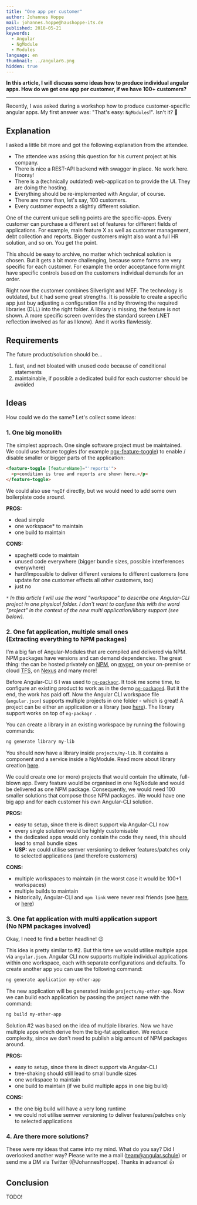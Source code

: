```yaml
---
title: "One app per customer"
author: Johannes Hoppe
mail: johannes.hoppe@haushoppe-its.de
published: 2018-05-21
keywords:
  - Angular
  - NgModule
  - Modules
language: en
thumbnail: ../angular6.png
hidden: true
---
```


**In this article, I will discuss some ideas how to produce individual angular apps. How do we get one app per customer, if we have 100+ customers?**

<hr>

Recently, I was asked during a workshop how to produce customer-specific angular apps.
My first answer was: "That's easy: `NgModules`!". Isn't it? 🤔

## Explanation

I asked a little bit more and got the following explanation from the attendee.

* The attendee was asking this question for his current project at his company.
* There is nice a REST-API backend with swagger in place. No work here. Hooray!
* There is a (technically outdated) web-application to provide the UI. They are doing the hosting. 
* Everything should be re-implemented with Angular, of course.
* There are more than, let's say, 100 customers.
* Every customer expects a slightly different solution.

One of the current unique selling points are the specific-apps.
Every customer can purchase a different set of features for different fields of applications. For example, main feature X as well as customer management, debt collection and reports. Bigger customers might also want a full HR solution, and so on. You get the point.

This should be easy to archive, no matter which technical solution is chosen. But it gets a bit more challenging, because some forms are very specific for each customer. For example the 	order acceptance form might have specific controls based on the customers individual demands for an order.

Right now the customer combines Silverlight and MEF. The technology is outdated, but it had some great strengths. It is possible to create a specific app just buy adjusting a configuration file and by throwing the required libraries (DLL) into the right folder. A library is missing, the feature is not shown. A more specific screen overrides the standard screen (.NET reflection involved as far as I know). And it works flawlessly. 

## Requirements

The future product/solution should be...

1. fast, and not bloated with unused code because of conditional statements
2. maintainable, if possible a dedicated build for each customer should be avoided


## Ideas

How could we do the same? Let's collect some ideas:


### 1. One big monolith

The simplest approach. One single software project must be maintained. 
We could use feature toggles (for example [ngx-feature-toggle](https://github.com/willmendesneto/ngx-feature-toggle)) to enable / disable smaller or bigger parts of the application:

```html
<feature-toggle [featureName]="'reports'">
  <p>condition is true and reports are shown here.</p>
</feature-toggle>
```

We could also use `*ngIf` directly, but we would need to add some own boilerplate code around.

**PROS:**

* dead simple
* one workspace* to maintain
* one build to maintain

**CONS:**

* spaghetti code to maintain
* unused code everywhere (bigger bundle sizes, possible interferences everywhere)
* hard/impossible to deliver different versions to different customers (one update for one customer effects all other customers, too)
* just no

_`*` In this article I will use the word "workspace" to describe one Angular-CLI project in one physical folder. I don't want to confuse this with the word "project" in the context of the new multi application/libary support (see below)._



### 2. One fat application, multiple small ones<br>(Extracting everything to NPM packages)

I'm a big fan of Angular-Modules that are compiled and delivered via NPM.
NPM packages have versions and can demand dependencies.
The great thing: the can be hosted privately on [NPM](https://docs.npmjs.com/private-modules/intro), on [myget](https://www.myget.org/), on your on-premise or cloud [TFS](https://docs.microsoft.com/en-us/vsts/package/?view=vsts), on [Nexus](https://www.sonatype.com/nexus-repository-oss) and many more!

Before Angular-CLI 6 I was used to [`ng-packagr`](https://github.com/dherges/ng-packagr). It took me some time, to configure an existing product to work as in the demo [`ng-packaged`](https://github.com/dherges/ng-packaged). But it the end, the work has paid off. Now the Angular CLI workspace file (`angular.json`) supports multiple projects in one folder - which is great! A project can be either an  application or a library (see [here](https://github.com/angular/angular-cli/wiki/angular-workspace)). The library support works on top of `ng-packagr `.

You can create a library in an existing workspace by running the following commands:

```bash
ng generate library my-lib
```

You should now have a library inside `projects/my-lib`. It contains a component and a service inside a NgModule. Read more about library creation [here](https://github.com/angular/angular-cli/wiki/stories-create-library).

We could create one (or more) projects that would contain the ultimate, full-blown app. Every feature would be organised in one NgNodule and would be delivered as one NPM package. Consequently, we would need 100 smaller solutions that compose those NPM packages. We would have one big app and for each customer his own Angular-CLI solution.

**PROS:**

* easy to setup, since there is direct support via Angular-CLI now
* every single solution would be highly customisable 
* the dedicated apps would only contain the code they need, this should lead to small bundle sizes
* **USP:** we could utilise semver versioning to deliver features/patches only to selected applications (and therefore customers)


**CONS:**

* multiple workspaces to maintain (in the worst case it would be 100+1 workspaces)
* multiple builds to maintain
* historically, Angular-CLI and `npm link` were never real friends (see [here](https://github.com/angular/angular-cli/issues/3854#issuecomment-274344771), or [here](https://github.com/angular/angular-cli/issues/6195))


### 3. One fat application with multi application support<br>(No NPM packages involved)

Okay, I need to find a better headline! :wink:

This idea is pretty similar to #2. But this time we would utilise multiple apps via `angular.json`. Angular CLI now supports multiple individual applications within one workspace, each with separate configurations and defaults. To create another app you can use the following command:

```bash
ng generate application my-other-app
```

The new application will be generated inside `projects/my-other-app`. Now we can build each application by passing the project name with the command:

```bash
ng build my-other-app
```

Solution #2 was based on the idea of multiple libraries. Now we have multiple apps which derive from the big-fat application. We reduce complexity, since we don't need to publish a big amount of NPM packages around.

**PROS:**

* easy to setup, since there is direct support via Angular-CLI
* tree-shaking should still lead to small bundle sizes
* one workspace to maintain
* one build to maintain (if we build multiple apps in one big build)


**CONS:**


* the one big build will have a very long runtime
* we could not utilise semver versioning to deliver features/patches only to selected applications


### 4. Are there more solutions?

These were my ideas that came into my mind. What do you say? Did I overlooked another way? Please write me a mail (team@angular.schule) or send me a DM via Twitter (@JohannesHoppe). Thanks in advance! :+1:

## Conclusion

TODO!